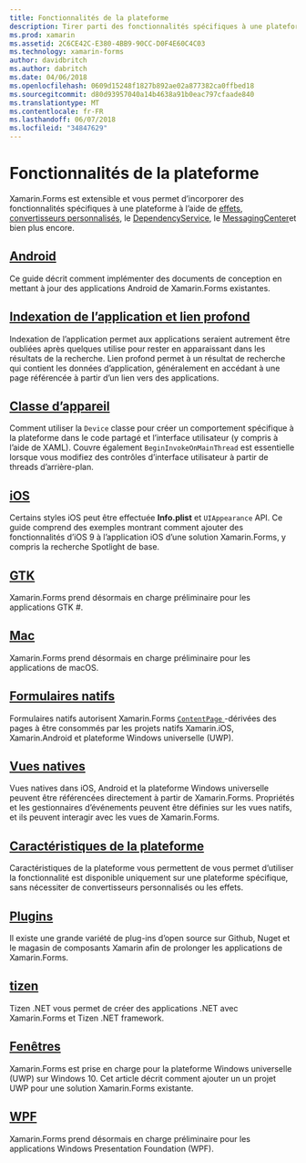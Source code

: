 ```yaml
---
title: Fonctionnalités de la plateforme
description: Tirer parti des fonctionnalités spécifiques à une plateforme avec Xamarin.Forms
ms.prod: xamarin
ms.assetid: 2C6CE42C-E380-4BB9-90CC-D0F4E60C4C03
ms.technology: xamarin-forms
author: davidbritch
ms.author: dabritch
ms.date: 04/06/2018
ms.openlocfilehash: 0609d15248f1827b892ae02a877382ca0ffbed18
ms.sourcegitcommit: d80d93957040a14b4638a91b0eac797cfaade840
ms.translationtype: MT
ms.contentlocale: fr-FR
ms.lasthandoff: 06/07/2018
ms.locfileid: "34847629"
---
```

# <a name="platform-features"></a>Fonctionnalités de la plateforme

Xamarin.Forms est extensible et vous permet d’incorporer des fonctionnalités spécifiques à une plateforme à l’aide de [effets](~/xamarin-forms/app-fundamentals/effects/index.md), [convertisseurs personnalisés](~/xamarin-forms/app-fundamentals/custom-renderer/index.md), le [DependencyService](~/xamarin-forms/app-fundamentals/dependency-service/index.md), le [MessagingCenter](~/xamarin-forms/app-fundamentals/messaging-center.md)et bien plus encore.

## <a name="androidandroidindexmd"></a>[Android](android/index.md)

Ce guide décrit comment implémenter des documents de conception en mettant à jour des applications Android de Xamarin.Forms existantes.

## <a name="application-indexing-and-deep-linkingdeep-linkingmd"></a>[Indexation de l’application et lien profond](deep-linking.md)

Indexation de l’application permet aux applications seraient autrement être oubliées après quelques utilise pour rester en apparaissant dans les résultats de la recherche. Lien profond permet à un résultat de recherche qui contient les données d’application, généralement en accédant à une page référencée à partir d’un lien vers des applications.

## <a name="device-classdevicemd"></a>[Classe d’appareil](device.md)

Comment utiliser la `Device` classe pour créer un comportement spécifique à la plateforme dans le code partagé et l’interface utilisateur (y compris à l’aide de XAML). Couvre également `BeginInvokeOnMainThread` est essentielle lorsque vous modifiez des contrôles d’interface utilisateur à partir de threads d’arrière-plan.

## <a name="iosiosindexmd"></a>[iOS](ios/index.md)

Certains styles iOS peut être effectuée **Info.plist** et `UIAppearance` API. Ce guide comprend des exemples montrant comment ajouter des fonctionnalités d’iOS 9 à l’application iOS d’une solution Xamarin.Forms, y compris la recherche Spotlight de base.

## <a name="gtkgtkmd"></a>[GTK](gtk.md)

Xamarin.Forms prend désormais en charge préliminaire pour les applications GTK #.

## <a name="macmacmd"></a>[Mac](mac.md)

Xamarin.Forms prend désormais en charge préliminaire pour les applications de macOS.

## <a name="native-formsnative-formsmd"></a>[Formulaires natifs](native-forms.md)

Formulaires natifs autorisent Xamarin.Forms [ `ContentPage` ](https://developer.xamarin.com/api/type/Xamarin.Forms.ContentPage/)-dérivées des pages à être consommés par les projets natifs Xamarin.iOS, Xamarin.Android et plateforme Windows universelle (UWP).

## <a name="native-viewsnative-viewsindexmd"></a>[Vues natives](native-views/index.md)

Vues natives dans iOS, Android et la plateforme Windows universelle peuvent être référencées directement à partir de Xamarin.Forms. Propriétés et les gestionnaires d’événements peuvent être définies sur les vues natifs, et ils peuvent interagir avec les vues de Xamarin.Forms.

## <a name="platform-specificsplatform-specificsindexmd"></a>[Caractéristiques de la plateforme](platform-specifics/index.md)

Caractéristiques de la plateforme vous permettent de vous permet d’utiliser la fonctionnalité est disponible uniquement sur une plateforme spécifique, sans nécessiter de convertisseurs personnalisés ou les effets.

## <a name="pluginspluginsmd"></a>[Plugins](plugins.md)

Il existe une grande variété de plug-ins d’open source sur Github, Nuget et le magasin de composants Xamarin afin de prolonger les applications de Xamarin.Forms.

## <a name="tizentizenmd"></a>[tizen](tizen.md)

Tizen .NET vous permet de créer des applications .NET avec Xamarin.Forms et Tizen .NET framework.

## <a name="windowswindowsindexmd"></a>[Fenêtres](windows/index.md)

Xamarin.Forms est prise en charge pour la plateforme Windows universelle (UWP) sur Windows 10. Cet article décrit comment ajouter un un projet UWP pour une solution Xamarin.Forms existante.

## <a name="wpfwpfmd"></a>[WPF](wpf.md)

Xamarin.Forms prend désormais en charge préliminaire pour les applications Windows Presentation Foundation (WPF).
